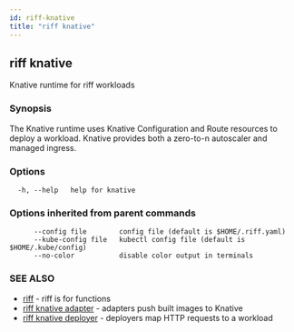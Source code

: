 ```yaml
---
id: riff-knative
title: "riff knative"
---
```

## riff knative

Knative runtime for riff workloads

### Synopsis

The Knative runtime uses Knative Configuration and Route resources to deploy
a workload. Knative provides both a zero-to-n autoscaler and managed ingress.

### Options

```
  -h, --help   help for knative
```

### Options inherited from parent commands

```
      --config file        config file (default is $HOME/.riff.yaml)
      --kube-config file   kubectl config file (default is $HOME/.kube/config)
      --no-color           disable color output in terminals
```

### SEE ALSO

* [riff](riff.md)	 - riff is for functions
* [riff knative adapter](riff_knative_adapter.md)	 - adapters push built images to Knative
* [riff knative deployer](riff_knative_deployer.md)	 - deployers map HTTP requests to a workload

